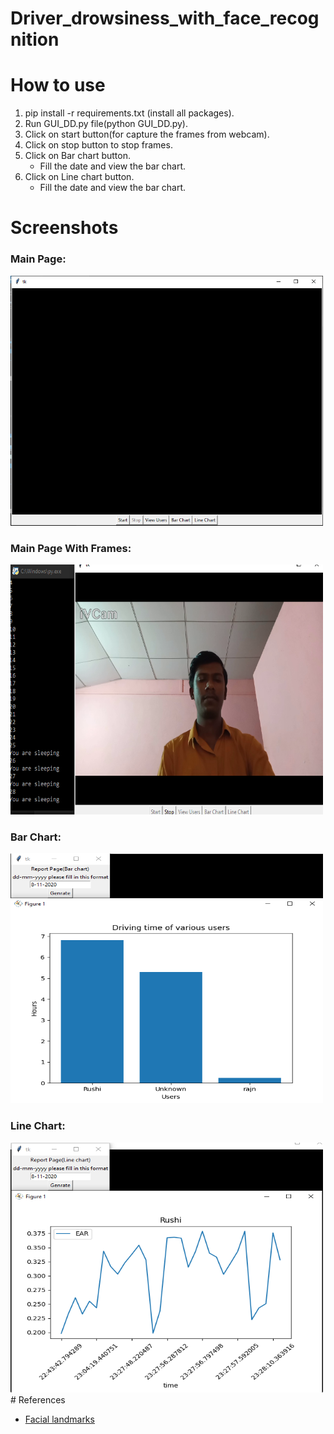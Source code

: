 # Driver_drowsiness_with_face_recognition
# How to use
<ol>
<li>pip install -r requirements.txt (install all packages).</li>
<li>Run GUI_DD.py file(python GUI_DD.py).</li>
<li>Click on start button(for capture the frames from webcam).</li>
<li>Click on stop button to stop frames.</li>
<li>Click on Bar chart button.
<ul>
    <li>Fill the date and view the bar chart.</li>
</ul>
</li>
<li>Click on Line chart button.
<ul>
    <li>Fill the date and view the bar chart.</li>
</ul>
</li>
</ol>

# Screenshots
<div>
<h3>Main Page:</h3>
<img src="main.PNG" height="400px" width="500px"><br />
<h3>Main Page With Frames:</h3>
<img src="det.png" height="400px" width="500px"><br />
<h3>Bar Chart:</h3>
<img src="bar_chart.png" height="400px" width="500px"><br />
<h3>Line Chart:</h3>
<img src="line_chart.png" height="400px" width="500px"><br />
</div>
# References
<ul>
<li>
<a href="https://www.pyimagesearch.com/2017/04/03/facial-landmarks-dlib-opencv-python/#:~:text=The%20pre%2Dtrained%20facial%20landmark,facial%20structures%20on%20the%20face.&text=These%20annotations%20are%20part%20of,landmark%20predictor%20was%20trained%20on.">
Facial landmarks
</a>
</li>
</ul>
